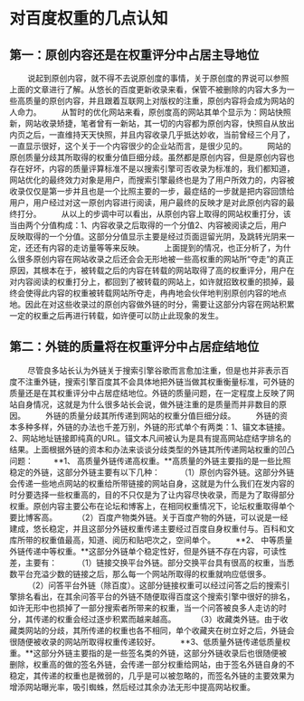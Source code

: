 # 对百度权重的几点认知

## 第一：原创内容还是在权重评分中占居主导地位
　　
说起到原创内容，就不得不去说原创度的事情，关于原创度的界说可以参照上面的文章进行了解。从悠长的百度更新收录来看，保管不被删除的内容大多为一些高质量的原创内容，并且跟着互联网上对版权的注重，原创内容将会成为网站的人命力。
　　
从暂时的优化网站来看，原创度高的网站其单个显示为：网站快照新，网站收录矫捷，笔者曾有一新站，其一切的内容都为原创内容，快照自从放出内页之后，一直维持天天快照，并且内容收录几乎抵达妙收，当前曾经三个月了，一直显示很好，这个关于一个内容很少的企业站而言，是很少见的。
　　
网站的原创质量分歧其所取得的权重分值巨细分歧。虽然都是原创内容，但是原创内容也存在好坏，内容的质量评算标准不是以搜索引擎可否收录为标准的，我们都知道，网站优化的最终效力对象是用户，而搜索引擎最终也是为了用户所效力的，内容被收录仅仅是第一步并且也是一个比照主要的一步，最症结的一步就是把内容回馈给用户，用户经过对这一原创内容进行阅读，用户最终的反映才是对此原创内容的最终打分。
　　
从以上的步调中可以看出，从原创内容上取得的网站权重打分，该当由两个分值构成：1、内容收录之后取得的一个分值2、内容被阅读之后，用户反映取得的一个分值。这部分分值显示主要是经过页面逗留光阴，及跳转光阴来一定，还还有内容的走访量等等来反映。
　　
上面提到的情况，也正分析了，为什么很多原创内容在网站收录之后还会会无形地被一些高权重的网站所“夺走”的真正原因，其根本在于，被转载之后的内容在转载的网站取得了高的权重评分，用户在对内容阅读的权重打分上，都回到了被转载的网站上，如许就招致权重的损掉，最终会使得此内容的权重被转载网站所夺走，冉冉地会伙伴地判别原创内容的地点地。因此在对这些收录过的原创内容做外链的时分，需要让这部分内容在网站积累一定的权重之后再进行转载，如许便可以防止此现象的发生。
　　
## 第二：外链的质量将在权重评分中占居症结地位
　　
尽管良多站长认为外链关于搜索引擎谷歌而言愈加注重，但是也并非表示百度不注重外链，搜索引擎百度其不会具体地把外链当做其权重衡量标准，可外链的质量还是在其权重评分中占居症结地位。外链的质量问题，在一定程度上反映了网站自身情况，这就是为什么很多站长会说，做外链注重的是质量而并非数目的原因。
　　
外链的质量分歧其所传递到网站的权重分值巨细分歧。
　　
外链的资本多种多样，外链的办法也千差万别，外链的形式单个有两类：1、锚文本链接。2、网站地址链接即纯真的URL。锚文本凡间被认为是具有提高网站症结字排名的结果。上面根据外链的资本和办法来谈谈分歧类型的外链其所传递网站权重的凹凸问题：
　　
**1、 高质量外链传递高权重。**高质量的外链主要指的是一些比照稳定的外链，这部分外链主要有以下几种：
　　
（1）原创内容外链。这部分外链会传递一些地点网站的权重给所带链接的网站自身，这就是为什么我们在发内容的时分要选择一些权重高的，目的不只仅是为了让内容尽快收录，而是为了取得部分权重。原创内容主要公布在论坛和博客上，在相同权重情况下，论坛权重取得单个要比博客高。
　　
（2）百度产物类外链。关于百度产物的外链，可以说是一经建成，悠长稳定，并且这部分外链权重传递主要经过百度自身权重付与。百科和文库所带的权重值最高，知道、阅历和贴吧次之，空间单个。
　　
**2、 中等质量外链传递中等权重。**这部分外链单个稳定性好，但是外链不存在内容，可读性差，主要有：
　　
（1）链接交换平台外链。部分交换平台具有很高的权重，当悉数平台充溢少数的链接之后，那么每一个网站所取得的权重就响应低很多。
　　
（2）问答平台外链（除百度）。这部分链接权重可以经过问答之后的搜索引擎排名看出，在其余问答平台的外链不随便取得百度这个搜索引擎中很好的排名，如许无形中也损掉了一部分搜索者所带来的权重，当一个问答被良多人走访的时分，其传递的权重会经过逐步积累而越来越高。
　　
（3）收藏类外链。由于收藏类网站的分歧，其所传递的权重也各不相同，单个收藏夹在树立好之后，外链会很随便被收录的网站所取得权重传递较好。
　　
**3、低质量外链传递低质量权重。**这部分外链主要指的是一些签名类的外链，这部分外链收录后也很随便被删除，权重高的做的签名外链，会传递一部分权重给网站，由于签名外链自身的不稳定，其传递的权重也是微弱的，几乎是可以被忽略的，而签名外链的主要效果为增添网站曝光率，吸引蜘蛛，然后经过其余办法无形中提高网站权重。